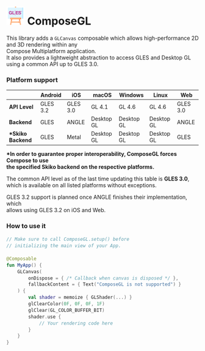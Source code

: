 # <img src="docs/composegl.svg" width=48> ComposeGL

This library adds a `GLCanvas` composable which allows high-performance 2D and 3D rendering within any  
Compose Multiplatform application.  
It also provides a lightweight abstraction to access GLES and Desktop GL using a common API up to GLES 3.0.

### Platform support

|                     | Android  | iOS      | macOS      | Windows    | Linux      | Web      |
|---------------------|----------|----------|------------|------------|------------|----------|
| **API Level**       | GLES 3.2 | GLES 3.0 | GL 4.1     | GL 4.6     | GL 4.6     | GLES 3.0 |
| **Backend**         | GLES     | ANGLE    | Desktop GL | Desktop GL | Desktop GL | ANGLE    |
| **\*Skiko Backend** | GLES     | Metal    | Desktop GL | Desktop GL | Desktop GL | GLES     |

**\*In order to guarantee proper interoperability, ComposeGL forces Compose to use  
the specified Skiko backend on the respective platforms.**

The common API level as of the last time updating this table is **GLES 3.0**,   
which is available on all listed platforms without exceptions.  

GLES 3.2 support is planned once ANGLE finishes their implementation, which  
allows using GLES 3.2 on iOS and Web.

### How to use it

```kotlin
// Make sure to call ComposeGL.setup() before
// initializing the main view of your App.

@Composable
fun MyApp() {
    GLCanvas(
        onDispose = { /* Callback when canvas is disposed */ },
        fallbackContent = { Text("ComposeGL is not supported") }
    ) {
        val shader = memoize { GLShader(...) }
        glClearColor(0F, 0F, 0F, 1F)
        glClear(GL_COLOR_BUFFER_BIT)
        shader.use {
            // Your rendering code here
        }
    }
}
```
